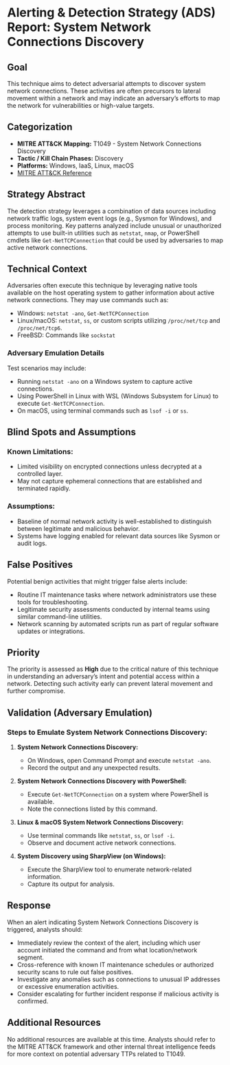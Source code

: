 # Alerting & Detection Strategy (ADS) Report: System Network Connections Discovery

## Goal
This technique aims to detect adversarial attempts to discover system network connections. These activities are often precursors to lateral movement within a network and may indicate an adversary’s efforts to map the network for vulnerabilities or high-value targets.

## Categorization
- **MITRE ATT&CK Mapping:** T1049 - System Network Connections Discovery
- **Tactic / Kill Chain Phases:** Discovery
- **Platforms:** Windows, IaaS, Linux, macOS
- [MITRE ATT&CK Reference](https://attack.mitre.org/techniques/T1049)

## Strategy Abstract
The detection strategy leverages a combination of data sources including network traffic logs, system event logs (e.g., Sysmon for Windows), and process monitoring. Key patterns analyzed include unusual or unauthorized attempts to use built-in utilities such as `netstat`, `nmap`, or PowerShell cmdlets like `Get-NetTCPConnection` that could be used by adversaries to map active network connections.

## Technical Context
Adversaries often execute this technique by leveraging native tools available on the host operating system to gather information about active network connections. They may use commands such as:

- Windows: `netstat -ano`, `Get-NetTCPConnection`
- Linux/macOS: `netstat`, `ss`, or custom scripts utilizing `/proc/net/tcp` and `/proc/net/tcp6`.
- FreeBSD: Commands like `sockstat`

### Adversary Emulation Details
Test scenarios may include:
- Running `netstat -ano` on a Windows system to capture active connections.
- Using PowerShell in Linux with WSL (Windows Subsystem for Linux) to execute `Get-NetTCPConnection`.
- On macOS, using terminal commands such as `lsof -i` or `ss`.

## Blind Spots and Assumptions
### Known Limitations:
- Limited visibility on encrypted connections unless decrypted at a controlled layer.
- May not capture ephemeral connections that are established and terminated rapidly.

### Assumptions:
- Baseline of normal network activity is well-established to distinguish between legitimate and malicious behavior.
- Systems have logging enabled for relevant data sources like Sysmon or audit logs.

## False Positives
Potential benign activities that might trigger false alerts include:

- Routine IT maintenance tasks where network administrators use these tools for troubleshooting.
- Legitimate security assessments conducted by internal teams using similar command-line utilities.
- Network scanning by automated scripts run as part of regular software updates or integrations.

## Priority
The priority is assessed as **High** due to the critical nature of this technique in understanding an adversary’s intent and potential access within a network. Detecting such activity early can prevent lateral movement and further compromise.

## Validation (Adversary Emulation)
### Steps to Emulate System Network Connections Discovery:

1. **System Network Connections Discovery:**
   - On Windows, open Command Prompt and execute `netstat -ano`.
   - Record the output and any unexpected results.

2. **System Network Connections Discovery with PowerShell:**
   - Execute `Get-NetTCPConnection` on a system where PowerShell is available.
   - Note the connections listed by this command.

3. **Linux & macOS System Network Connections Discovery:**
   - Use terminal commands like `netstat`, `ss`, or `lsof -i`.
   - Observe and document active network connections.

4. **System Discovery using SharpView (on Windows):**
   - Execute the SharpView tool to enumerate network-related information.
   - Capture its output for analysis.

## Response
When an alert indicating System Network Connections Discovery is triggered, analysts should:

- Immediately review the context of the alert, including which user account initiated the command and from what location/network segment.
- Cross-reference with known IT maintenance schedules or authorized security scans to rule out false positives.
- Investigate any anomalies such as connections to unusual IP addresses or excessive enumeration activities.
- Consider escalating for further incident response if malicious activity is confirmed.

## Additional Resources
No additional resources are available at this time. Analysts should refer to the MITRE ATT&CK framework and other internal threat intelligence feeds for more context on potential adversary TTPs related to T1049.